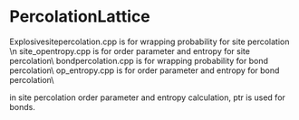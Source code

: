 # PercolationLattice

Explosivesitepercolation.cpp is for wrapping probability for site percolation \n
site_opentropy.cpp is for order parameter and entropy for site percolation\\
bondpercolation.cpp is for wrapping probability for bond percolation\\
op_entropy.cpp is for order parameter and entropy for bond percolation\\

in site percolation order parameter and entropy calculation, ptr is used for bonds.
